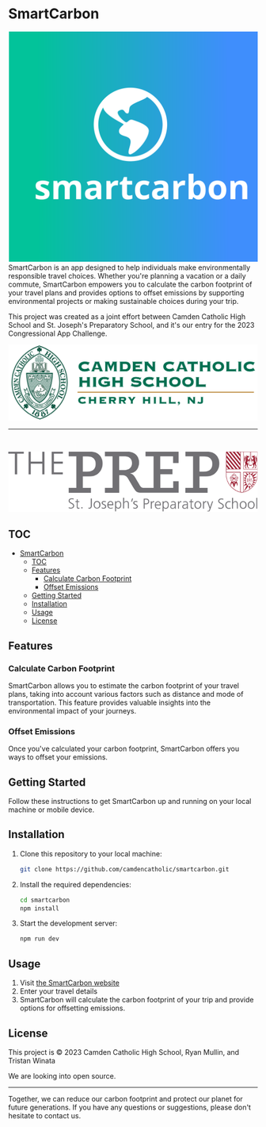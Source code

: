 # SmartCarbon

![SmartCarbon logo](public/favi-text.svg)
SmartCarbon is an app designed to help individuals make environmentally responsible travel choices. Whether you're planning a vacation or a daily commute, SmartCarbon empowers you to calculate the carbon footprint of your travel plans and provides options to offset emissions by supporting environmental projects or making sustainable choices during your trip.

This project was created as a joint effort between Camden Catholic High School and St. Joseph's Preparatory School, and it's our entry for the 2023 Congressional App Challenge.

![Camden Catholic High School](public/cchs.png)

<hr>
<br>

![Saint Joseph's Prep](public/sjp.png)

## TOC

- [SmartCarbon](#smartcarbon)
  - [TOC](#toc)
  - [Features](#features)
    - [Calculate Carbon Footprint](#calculate-carbon-footprint)
    - [Offset Emissions](#offset-emissions)
  - [Getting Started](#getting-started)
  - [Installation](#installation)
  - [Usage](#usage)
  - [License](#license)


## Features

### Calculate Carbon Footprint

SmartCarbon allows you to estimate the carbon footprint of your travel plans, taking into account various factors such as distance and mode of transportation. This feature provides valuable insights into the environmental impact of your journeys.

### Offset Emissions

Once you've calculated your carbon footprint, SmartCarbon offers you ways to offset your emissions.

## Getting Started

Follow these instructions to get SmartCarbon up and running on your local machine or mobile device.

## Installation

1. Clone this repository to your local machine:

   ```bash
   git clone https://github.com/camdencatholic/smartcarbon.git
   ```

2. Install the required dependencies:

   ```bash
   cd smartcarbon
   npm install
   ```

3. Start the development server:

   ```bash
   npm run dev
   ```

## Usage

1. Visit [the SmartCarbon website]("https://camdencatholic.github.io/smartcarbon")
2. Enter your travel details
3. SmartCarbon will calculate the carbon footprint of your trip and provide options for offsetting emissions.
## License

This project is  &copy; 2023 Camden Catholic High School, Ryan Mullin, and Tristan Winata

We are looking into open source.

---

Together, we can reduce our carbon footprint and protect our planet for future generations. If you have any questions or suggestions, please don't hesitate to contact us.